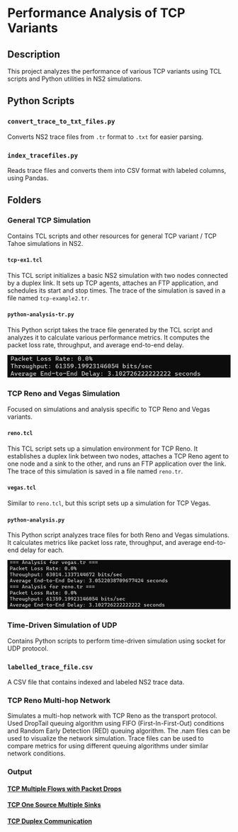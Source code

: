 # Performance Analysis of TCP Variants

## Description
This project analyzes the performance of various TCP variants using TCL scripts and Python utilities in NS2 simulations.

## Python Scripts

### `convert_trace_to_txt_files.py`
Converts NS2 trace files from `.tr` format to `.txt` for easier parsing.

### `index_tracefiles.py`
Reads trace files and converts them into CSV format with labeled columns, using Pandas.

## Folders

### General TCP Simulation
Contains TCL scripts and other resources for general TCP variant / TCP Tahoe simulations in NS2.

#### `tcp-ex1.tcl`
This TCL script initializes a basic NS2 simulation with two nodes connected by a duplex link. It sets up TCP agents, attaches an FTP application, and schedules its start and stop times. The trace of the simulation is saved in a file named `tcp-example2.tr`.

#### `python-analysis-tr.py`
This Python script takes the trace file generated by the TCL script and analyzes it to calculate various performance metrics. It computes the packet loss rate, throughput, and average end-to-end delay.

![Metrics Screenshot](General%20TCP%20Simulation/tcp_analysis1.jpg)


### TCP Reno and Vegas Simulation
Focused on simulations and analysis specific to TCP Reno and Vegas variants.

#### `reno.tcl`
This TCL script sets up a simulation environment for TCP Reno. It establishes a duplex link between two nodes, attaches a TCP Reno agent to one node and a sink to the other, and runs an FTP application over the link. The trace of this simulation is saved in a file named `reno.tr`.

#### `vegas.tcl`
Similar to `reno.tcl`, but this script sets up a simulation for TCP Vegas.

#### `python-analysis.py`
This Python script analyzes trace files for both Reno and Vegas simulations. It calculates metrics like packet loss rate, throughput, and average end-to-end delay for each.

![Metrics Screenshot2](https://github.com/ayushkale1909/Performance-analysis-of-TCP-Variants/blob/main/TCP%20Reno%20and%20Vegas%20Simulation/vegas_reno_analysis.jpg)

### Time-Driven Simulation of UDP
Contains Python scripts to perform time-driven simulation using socket for UDP protocol.

### `labelled_trace_file.csv`
A CSV file that contains indexed and labeled NS2 trace data.

### TCP Reno Multi-hop Network 
Simulates a multi-hop network with TCP Reno as the transport protocol. Used  DropTail queuing algorithm using FIFO (First-In-First-Out) conditions and Random Early Detection (RED) queuing algorithm. The .nam files can be used to visualize the network simulation. Trace files can be used to compare metrics for using different queuing algorithms under similar network conditions.

### Output

#### [TCP Multiple Flows with Packet Drops](https://drive.google.com/file/d/1o6cp6tikOb2Kr7Jp_JcNFWP_M4cJM1XW/view?usp=sharing)

#### [TCP One Source Multiple Sinks](https://drive.google.com/file/d/1FmQ3zbqp2j2XeC4KDGp88xoz0wTSE0FM/view?usp=sharing)

#### [TCP Duplex Communication](https://drive.google.com/file/d/1Mx_DjoeNaa_nmn2gn2eXh52uNGUUdatJ/view?usp=drive_link)

